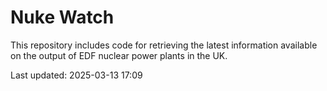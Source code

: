 # Nuke Watch

This repository includes code for retrieving the latest information available on the output of EDF nuclear power plants in the UK.

Last updated: 2025-03-13 17:09